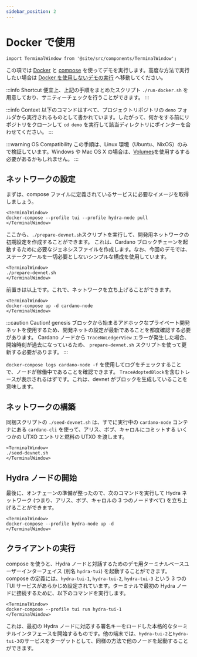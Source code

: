 ```yaml
---
sidebar_position: 2
---
```


# Docker で使用

```mdx-code-block
import TerminalWindow from '@site/src/components/TerminalWindow';
```

この項では [Docker](https://www.docker.com/get-started) と [compose](https://www.docker.com/get-started) を使ってデモを実行します。高度な方法で実行したい場合は [Docker を使用しないデモの実行](./without-docker) へ移動してください。

:::info Shortcut
便宜上、上記の手順をまとめたスクリプト `./run-docker.sh` を用意しており、サニティーチェックを行うことができます。
:::

:::info Context
以下のコマンドはすべて、プロジェクトリポジトリの `demo` フォルダから実行されるものとして書かれています。したがって、何かをする前にリポジトリをクローンして `cd demo` を実行して該当ディレクトリにポインターを合わせてください。
:::

:::warning OS Compatibility
この手順は、Linux 環境（Ubuntu、NixOS）のみで検証しています。Windows や Mac OS X の場合は、[Volumes](https://docs.docker.com/storage/volumes/)を使用するする必要があるかもしれません。
:::

## ネットワークの設定

まずは、compose ファイルに定義されているサービスに必要なイメージを取得しましょう。

```mdx-code-block
<TerminalWindow>
docker-compose --profile tui --profile hydra-node pull
</TerminalWindow>
```

ここから、`./prepare-devnet.sh`スクリプトを実行して、開発用ネットワークの初期設定を作成することができます。 これは、Cardano ブロックチェーンを起動するために必要なジェネシスファイルを作成します。なお、今回のデモでは、ステークプールを一切必要としないシンプルな構成を使用しています。

```mdx-code-block
<TerminalWindow>
./prepare-devnet.sh
</TerminalWindow>
```

前置きは以上です。これで、ネットワークを立ち上げることができます。

```mdx-code-block
<TerminalWindow>
docker-compose up -d cardano-node
</TerminalWindow>
```

:::caution Caution!
genesis ブロックから始まるアドホックなプライベート開発ネットを使用するため、開発ネットの設定が最新であることを都度確認する必要があります。 Cardano ノードから `TraceNoLedgerView` エラーが発生した場合、開始時刻が過去になっているため、 `prepare-devnet.sh` スクリプトを使って更新する必要があります。
:::

`docker-compose logs cardano-node -f` を使用してログをチェックすることで、ノードが稼働中であることを確認できます。 `TraceAdoptedBlock`を含むトレースが表示されるはずです。これは、devnet がブロックを生成していることを意味します。

## ネットワークの構築

同梱スクリプトの `./seed-devnet.sh` は、すでに実行中の `cardano-node` コンテナにある `cardano-cli` を使って、アリス、ボブ、キャロルにコミットする いくつかの UTXO エントリと燃料の UTXO を渡します。

```mdx-code-block
<TerminalWindow>
./seed-devnet.sh
</TerminalWindow>
```

## Hydra ノードの開始

最後に、オンチェーンの準備が整ったので、次のコマンドを実行して Hydra ネットワーク (つまり、アリス、ボブ、キャロルの 3 つのノードすべて) を立ち上げることができます。

```mdx-code-block
<TerminalWindow>
docker-compose --profile hydra-node up -d
</TerminalWindow>
```

## クライアントの実行

compose を使うと、Hydra ノードと対話するためのデモ用ターミナルベースユーザーインターフェイス (別名 `hydra-tui`) を起動することができます。 compose の定義には、`hydra-tui-1`, `hydra-tui-2`, `hydra-tui-3` という 3 つの TUI サービスがあらかじめ設定されています。ターミナルで最初の Hydra ノードに接続するために、以下のコマンドを実行します。

```mdx-code-block
<TerminalWindow>
docker-compose --profile tui run hydra-tui-1
</TerminalWindow>
```

これは、最初の Hydra ノードに対応する署名キーをロードした本格的なターミナルインタフェースを開始するものです。他の端末では、`hydra-tui-2`と`hydra-tui-3`のサービスをターゲットとして、同様の方法で他のノードを起動することができます。

